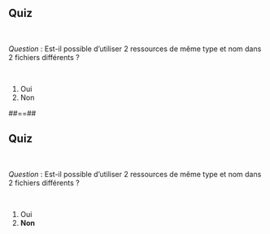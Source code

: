<!-- .slide: class="exercice" -->

## Quiz

<br>

_Question_ : Est-il possible d’utiliser 2 ressources de même type et nom dans 2 fichiers différents ?

<br>

1. Oui
2. Non


##==##


<!-- .slide: class="exercice" -->

## Quiz

<br>

_Question_ : Est-il possible d’utiliser 2 ressources de même type et nom dans 2 fichiers différents ?

<br>

1. Oui
2. **Non**

